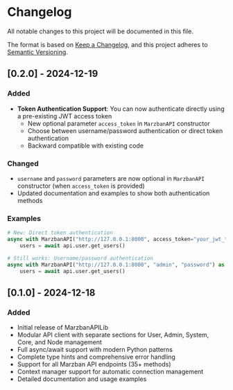 # Changelog

All notable changes to this project will be documented in this file.

The format is based on [Keep a Changelog](https://keepachangelog.com/en/1.0.0/),
and this project adheres to [Semantic Versioning](https://semver.org/spec/v2.0.0.html).

## [0.2.0] - 2024-12-19

### Added
- **Token Authentication Support**: You can now authenticate directly using a pre-existing JWT access token
  - New optional parameter `access_token` in `MarzbanAPI` constructor
  - Choose between username/password authentication or direct token authentication
  - Backward compatible with existing code

### Changed
- `username` and `password` parameters are now optional in `MarzbanAPI` constructor (when `access_token` is provided)
- Updated documentation and examples to show both authentication methods

### Examples
```python
# New: Direct token authentication
async with MarzbanAPI("http://127.0.0.1:8000", access_token="your_jwt_token") as api:
    users = await api.user.get_users()

# Still works: Username/password authentication  
async with MarzbanAPI("http://127.0.0.1:8000", "admin", "password") as api:
    users = await api.user.get_users()
```

## [0.1.0] - 2024-12-18

### Added
- Initial release of MarzbanAPILib
- Modular API client with separate sections for User, Admin, System, Core, and Node management
- Full async/await support with modern Python patterns
- Complete type hints and comprehensive error handling
- Support for all Marzban API endpoints (35+ methods)
- Context manager support for automatic connection management
- Detailed documentation and usage examples 